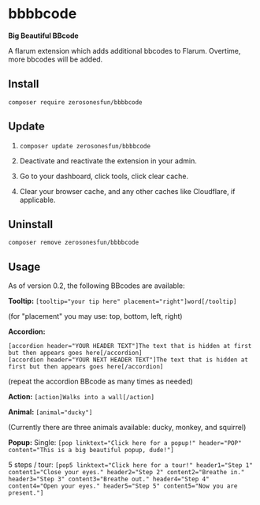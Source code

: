# bbbbcode
**Big Beautiful BBcode**

A flarum extension which adds additional bbcodes to Flarum. Overtime, more bbcodes will be added.

## Install

`composer require zerosonesfun/bbbbcode`

## Update

1) `composer update zerosonesfun/bbbbcode`

2) Deactivate and reactivate the extension in your admin.

3) Go to your dashboard, click tools, click clear cache.

4) Clear your browser cache, and any other caches like Cloudflare, if applicable.

## Uninstall

`composer remove zerosonesfun/bbbbcode`

## Usage

As of version 0.2, the following BBcodes are available:

**Tooltip:** 
`[tooltip="your tip here" placement="right"]word[/tooltip]`

(for "placement" you may use: top, bottom, left, right)

**Accordion:**
~~~
[accordion header="YOUR HEADER TEXT"]The text that is hidden at first but then appears goes here[/accordion]
[accordion header="YOUR NEXT HEADER TEXT"]The text that is hidden at first but then appears goes here[/accordion]
~~~

(repeat the accordion BBcode as many times as needed)

**Action:** 
`[action]Walks into a wall[/action]`

**Animal:** 
`[animal="ducky"]`

(Currently there are three animals available: ducky, monkey, and squirrel)

**Popup:** 
Single:
`[pop linktext="Click here for a popup!" header="POP" content="This is a big beautiful popup, dude!"]`

5 steps / tour:
`[pop5 linktext="Click here for a tour!" header1="Step 1" content1="Close your eyes." header2="Step 2" content2="Breathe in." header3="Step 3" content3="Breathe out." header4="Step 4" content4="Open your eyes." header5="Step 5" content5="Now you are present."]`
